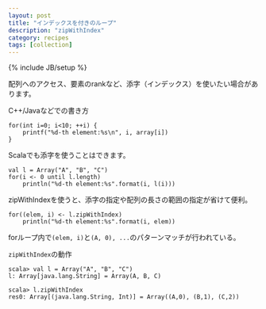 ```yaml
---
layout: post
title: "インデックスを付きのループ"
description: "zipWithIndex"
category: recipes
tags: [collection]
---
```

{% include JB/setup %}

配列へのアクセス、要素のrankなど、添字（インデックス）を使いたい場合があります。

C++/Javaなどでの書き方

	for(int i=0; i<10; ++i) {
		printf("%d-th element:%s\n", i, array[i])
	}

Scalaでも添字を使うことはできます。

	val l = Array("A", "B", "C")
	for(i <- 0 until l.length) 
		println("%d-th element:%s".format(i, l(i)))

zipWithIndexを使うと、添字の指定や配列の長さの範囲の指定が省けて便利。

	for((elem, i) <- l.zipWithIndex) 
		println("%d-th element:%s".format(i, elem))

forループ内で`(elem, i)`と`(A, 0), ...`のパターンマッチが行われている。

`zipWithIndex`の動作

	scala> val l = Array("A", "B", "C")
	l: Array[java.lang.String] = Array(A, B, C)

	scala> l.zipWithIndex
	res0: Array[(java.lang.String, Int)] = Array((A,0), (B,1), (C,2))
	


	
